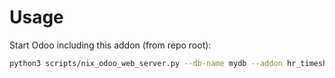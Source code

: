 # Usage

Start Odoo including this addon (from repo root):

```bash
python3 scripts/nix_odoo_web_server.py --db-name mydb --addon hr_timesheet_sheet
```
